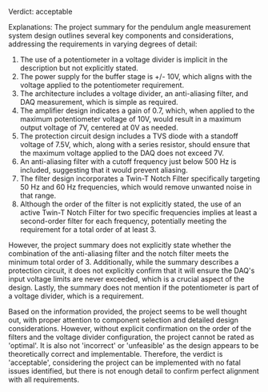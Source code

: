 Verdict: acceptable

Explanations: 
The project summary for the pendulum angle measurement system design outlines several key components and considerations, addressing the requirements in varying degrees of detail:

1. The use of a potentiometer in a voltage divider is implicit in the description but not explicitly stated.
2. The power supply for the buffer stage is +/- 10V, which aligns with the voltage applied to the potentiometer requirement.
3. The architecture includes a voltage divider, an anti-aliasing filter, and DAQ measurement, which is simple as required.
4. The amplifier design indicates a gain of 0.7, which, when applied to the maximum potentiometer voltage of 10V, would result in a maximum output voltage of 7V, centered at 0V as needed.
5. The protection circuit design includes a TVS diode with a standoff voltage of 7.5V, which, along with a series resistor, should ensure that the maximum voltage applied to the DAQ does not exceed 7V.
6. An anti-aliasing filter with a cutoff frequency just below 500 Hz is included, suggesting that it would prevent aliasing.
7. The filter design incorporates a Twin-T Notch Filter specifically targeting 50 Hz and 60 Hz frequencies, which would remove unwanted noise in that range.
8. Although the order of the filter is not explicitly stated, the use of an active Twin-T Notch Filter for two specific frequencies implies at least a second-order filter for each frequency, potentially meeting the requirement for a total order of at least 3.

However, the project summary does not explicitly state whether the combination of the anti-aliasing filter and the notch filter meets the minimum total order of 3. Additionally, while the summary describes a protection circuit, it does not explicitly confirm that it will ensure the DAQ's input voltage limits are never exceeded, which is a crucial aspect of the design. Lastly, the summary does not mention if the potentiometer is part of a voltage divider, which is a requirement.

Based on the information provided, the project seems to be well thought out, with proper attention to component selection and detailed design considerations. However, without explicit confirmation on the order of the filters and the voltage divider configuration, the project cannot be rated as 'optimal'. It is also not 'incorrect' or 'unfeasible' as the design appears to be theoretically correct and implementable. Therefore, the verdict is 'acceptable', considering the project can be implemented with no fatal issues identified, but there is not enough detail to confirm perfect alignment with all requirements.